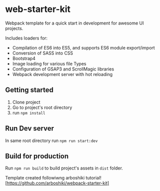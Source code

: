 # web-starter-kit
Webpack template for a quick start in development for awesome UI projects. 

Includes loaders for:
 - Compilation of ES6 into ES5, and supports ES6 module export/import
 - Conversion of SASS into CSS
 - Bootstrap4
 - Image loading for various file Types
 - Configuration of GSAP3 and ScrollMagic libraries
 - Webpack development server with hot reloading


## Getting started
1. Clone project
2. Go to project's root directory
3. run `npm install`


## Run Dev server
In same root directory run `npm run start:dev` 

## Build for production
Run `npm run build` to build project's assets in `dist` folder.

Template created followiwng arboshiki tutorial! [https://github.com/arboshiki/webpack-starter-kit]